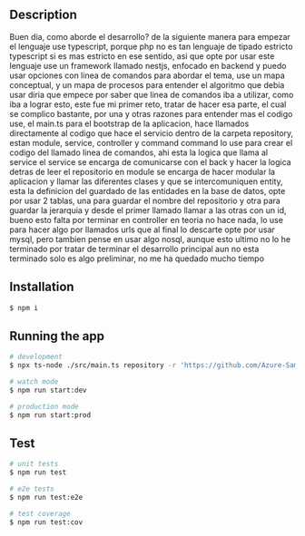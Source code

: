 
## Description

Buen dia, como aborde el desarrollo? 
de la siguiente manera
para empezar el lenguaje use typescript, porque php no es tan lenguaje de tipado estricto
typescript si es mas estricto en ese sentido, asi que opte por usar este lenguaje
use un framework llamado nestjs, enfocado en backend y puedo usar opciones con linea de comandos
para abordar el tema, use un mapa conceptual, y un mapa de procesos para entender el algoritmo que debia usar
diria que empece por saber que linea de comandos iba a utilizar, como iba a lograr esto, este fue mi primer reto, tratar de hacer esa parte, el cual se complico bastante, por una y otras razones
para entender mas el codigo use, el main.ts para el bootstrap de la aplicacion, hace llamados directamente al codigo que hace el servicio
dentro de la carpeta repository, estan module, service, controller y command
command lo use para crear el codigo del llamado linea de comandos, ahi esta la logica que llama al service
el service se encarga de comunicarse con el back y hacer la logica detras de leer el repositorio
en module se encarga de hacer modular la aplicacion y llamar las diferentes clases y que se intercomuniquen
entity, esta la definicion del guardado de las entidades en la base de datos, opte por usar 2 tablas, una para guardar el nombre del repositorio y otra para guardar la jerarquia y desde el primer llamado llamar a las otras con un id, bueno esto falta por terminar
en controller en teoria no hace nada, lo use para hacer algo por llamados urls que al final lo descarte
opte por usar mysql, pero tambien pense en usar algo nosql, aunque esto ultimo no lo he terminado por tratar de terminar el desarrollo principal
aun no esta terminado solo es algo preliminar, no me ha quedado mucho tiempo


## Installation

```bash
$ npm i
```

## Running the app

```bash
# development
$ npx ts-node ./src/main.ts repository -r 'https://github.com/Azure-Samples/basic-php-composer' -b 'master' -c 'commithash'

# watch mode
$ npm run start:dev

# production mode
$ npm run start:prod
```

## Test

```bash
# unit tests
$ npm run test

# e2e tests
$ npm run test:e2e

# test coverage
$ npm run test:cov
```


